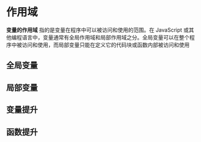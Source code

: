 # 作用域
**变量的作用域** 指的是变量在程序中可以被访问和使用的范围。在 JavaScript 或其他编程语言中，变量通常有全局作用域和局部作用域之分。全局变量可以在整个程序中被访问和使用，而局部变量只能在定义它的代码块或函数内部被访问和使用

## 全局变量
## 局部变量
## 变量提升
## 函数提升